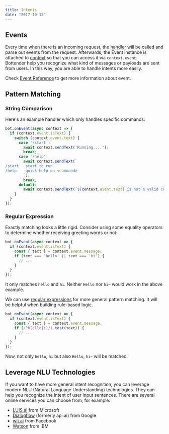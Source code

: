 ```yaml
---
title: Intents
date: "2017-10-13"
---
```


## Events

Every time when there is an incoming request, the [handler](./APIReference-Handler) will be called and parse out events from the request. Afterwards, the Event instance is attached to [context](./APIReference-Context) so that you can access it via `context.event`.  
Bottender help you recognize what kind of messages or payloads are sent from users. In this way, you are able to handle intents more easily.

Check [Event Reference](./APIReference-Event) to get more information about event.

## Pattern Matching

### String Comparison

Here's an example handler which only handles specific commands:

```js
bot.onEvent(async context => {
  if (context.event.isText) {
    switch (context.event.text) {
      case '/start':
        await context.sendText('Running....');
        break;
      case '/help':
        await context.sendText(`
/start   start to run
/help    quick help on <command>
        `);
        break;
      default:
        await context.sendText(`${context.event.text} is not a valid command.`);
    }
  }
});
```

### Regular Expression

Exactly matching looks a little rigid. Consider using some equality operators to determine whether receiving greeting words or not:

```js
bot.onEvent(async context => {
  if (context.event.isText) {
    const { text } = context.event.message;
    if (text === 'hello' || text === 'hi') {
      // ...
    }
  }
});
```

It only matches `hello` and `hi`. Neither `Hello` nor `hi~` would work in the above example.

We can use [regular expressions](https://developer.mozilla.org/en-US/docs/Web/JavaScript/Reference/Global_Objects/RegExp) for more general pattern matching. It will be helpful when building rule-based logic.

```js
bot.onEvent(async context => {
  if (context.event.isText) {
    const { text } = context.event.message;
    if (/^h(ello|i)/i.test(text)) {
      // ...
    }
  }
});
```

Now, not only `hello`, `hi` but also `Hello`, `hi~` will be matched.

## Leverage NLU Technologies

If you want to have more general intent recognition, you can leverage modern NLU (Natural Language Understanding) technologies. They can help you recognize the intent of user input sentences. There are several online services you can choose from, for example:

* [LUIS.ai](https://www.luis.ai/) from Microsoft
* [Dialogflow](https://dialogflow.com/) (formerly api.ai) from Google
* [wit.ai](https://wit.ai/) from Facebook
* [Watson](https://www.ibm.com/watson/) from IBM
